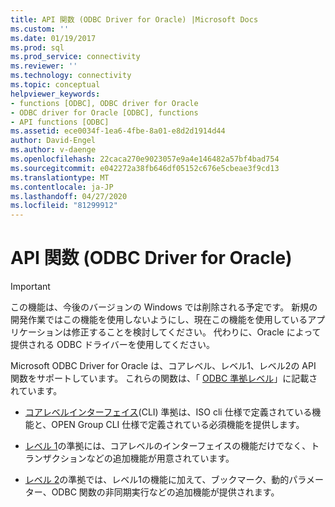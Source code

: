 ```yaml
---
title: API 関数 (ODBC Driver for Oracle) |Microsoft Docs
ms.custom: ''
ms.date: 01/19/2017
ms.prod: sql
ms.prod_service: connectivity
ms.reviewer: ''
ms.technology: connectivity
ms.topic: conceptual
helpviewer_keywords:
- functions [ODBC], ODBC driver for Oracle
- ODBC driver for Oracle [ODBC], functions
- API functions [ODBC]
ms.assetid: ece0034f-1ea6-4fbe-8a01-e8d2d1914d44
author: David-Engel
ms.author: v-daenge
ms.openlocfilehash: 22caca270e9023057e9a4e146482a57bf4bad754
ms.sourcegitcommit: e042272a38fb646df05152c676e5cbeae3f9cd13
ms.translationtype: MT
ms.contentlocale: ja-JP
ms.lasthandoff: 04/27/2020
ms.locfileid: "81299912"
---
```

# <a name="api-functions-odbc-driver-for-oracle"></a>API 関数 (ODBC Driver for Oracle)
> [!IMPORTANT]  
>  この機能は、今後のバージョンの Windows では削除される予定です。 新規の開発作業ではこの機能を使用しないようにし、現在この機能を使用しているアプリケーションは修正することを検討してください。 代わりに、Oracle によって提供される ODBC ドライバーを使用してください。  
  
 Microsoft ODBC Driver for Oracle は、コアレベル、レベル1、レベル2の API 関数をサポートしています。 これらの関数は、「 [ODBC 準拠レベル](../../odbc/microsoft/odbc-driver-for-oracle-conformance-levels.md)」に記載されています。  
  
-   [コアレベルインターフェイス](../../odbc/microsoft/core-level-api-functions-odbc-driver-for-oracle.md)(CLI) 準拠は、ISO cli 仕様で定義されている機能と、OPEN Group CLI 仕様で定義されている必須機能を提供します。  
  
-   [レベル 1](../../odbc/microsoft/level-1-api-functions-odbc-driver-for-oracle.md)の準拠には、コアレベルのインターフェイスの機能だけでなく、トランザクションなどの追加機能が用意されています。  
  
-   [レベル 2](../../odbc/microsoft/level-2-api-functions-odbc-driver-for-oracle.md)の準拠では、レベル1の機能に加えて、ブックマーク、動的パラメーター、ODBC 関数の非同期実行などの追加機能が提供されます。
